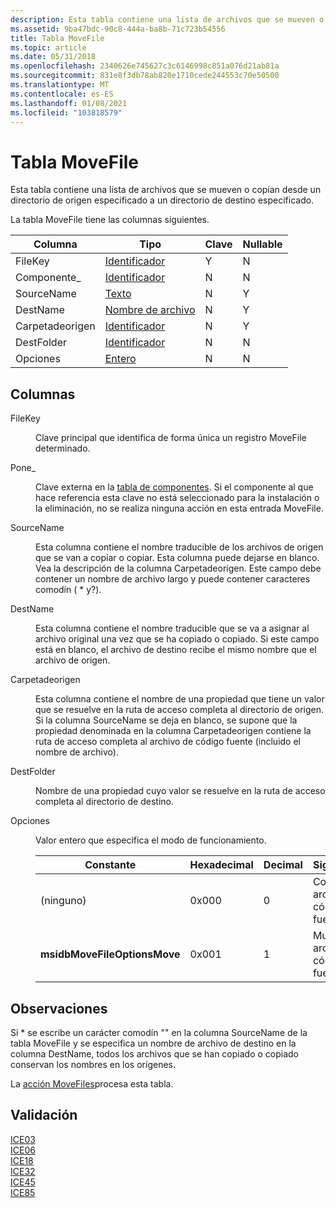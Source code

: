 ```yaml
---
description: Esta tabla contiene una lista de archivos que se mueven o copian desde un directorio de origen especificado a un directorio de destino especificado.
ms.assetid: 9ba47bdc-90c8-444a-ba8b-71c723b54556
title: Tabla MoveFile
ms.topic: article
ms.date: 05/31/2018
ms.openlocfilehash: 2340626e745627c3c6146998c851a076d21ab81a
ms.sourcegitcommit: 831e8f3db78ab820e1710cede244553c70e50500
ms.translationtype: MT
ms.contentlocale: es-ES
ms.lasthandoff: 01/08/2021
ms.locfileid: "103818579"
---
```

# <a name="movefile-table"></a>Tabla MoveFile

Esta tabla contiene una lista de archivos que se mueven o copian desde un directorio de origen especificado a un directorio de destino especificado.

La tabla MoveFile tiene las columnas siguientes.



| Columna       | Tipo                         | Clave | Nullable |
|--------------|------------------------------|-----|----------|
| FileKey      | [Identificador](identifier.md) | Y   | N        |
| Componente\_  | [Identificador](identifier.md) | N   | N        |
| SourceName   | [Texto](text.md)             | N   | Y        |
| DestName     | [Nombre de archivo](filename.md)     | N   | Y        |
| Carpetadeorigen | [Identificador](identifier.md) | N   | Y        |
| DestFolder   | [Identificador](identifier.md) | N   | N        |
| Opciones      | [Entero](integer.md)       | N   | N        |



 

## <a name="columns"></a>Columnas

<dl> <dt>

<span id="FileKey"></span><span id="filekey"></span><span id="FILEKEY"></span>FileKey
</dt> <dd>

Clave principal que identifica de forma única un registro MoveFile determinado.

</dd> <dt>

<span id="Component_"></span><span id="component_"></span><span id="COMPONENT_"></span>Pone\_
</dt> <dd>

Clave externa en la [tabla de componentes](component-table.md). Si el componente al que hace referencia esta clave no está seleccionado para la instalación o la eliminación, no se realiza ninguna acción en esta entrada MoveFile.

</dd> <dt>

<span id="SourceName"></span><span id="sourcename"></span><span id="SOURCENAME"></span>SourceName
</dt> <dd>

Esta columna contiene el nombre traducible de los archivos de origen que se van a copiar o copiar. Esta columna puede dejarse en blanco. Vea la descripción de la columna Carpetadeorigen. Este campo debe contener un nombre de archivo largo y puede contener caracteres comodín ( \* y?).

</dd> <dt>

<span id="DestName"></span><span id="destname"></span><span id="DESTNAME"></span>DestName
</dt> <dd>

Esta columna contiene el nombre traducible que se va a asignar al archivo original una vez que se ha copiado o copiado. Si este campo está en blanco, el archivo de destino recibe el mismo nombre que el archivo de origen.

</dd> <dt>

<span id="SourceFolder"></span><span id="sourcefolder"></span><span id="SOURCEFOLDER"></span>Carpetadeorigen
</dt> <dd>

Esta columna contiene el nombre de una propiedad que tiene un valor que se resuelve en la ruta de acceso completa al directorio de origen. Si la columna SourceName se deja en blanco, se supone que la propiedad denominada en la columna Carpetadeorigen contiene la ruta de acceso completa al archivo de código fuente (incluido el nombre de archivo).

</dd> <dt>

<span id="DestFolder"></span><span id="destfolder"></span><span id="DESTFOLDER"></span>DestFolder
</dt> <dd>

Nombre de una propiedad cuyo valor se resuelve en la ruta de acceso completa al directorio de destino.

</dd> <dt>

<span id="Options"></span><span id="options"></span><span id="OPTIONS"></span>Opciones
</dt> <dd>

Valor entero que especifica el modo de funcionamiento.



| Constante                     | Hexadecimal | Decimal | Significado               |
|------------------------------|-------------|---------|-----------------------|
| (ninguno)                       | 0x000       | 0       | Copie el archivo de código fuente. |
| **msidbMoveFileOptionsMove** | 0x001       | 1       | Mueva el archivo de código fuente. |



 

</dd> </dl>

## <a name="remarks"></a>Observaciones

Si \* se escribe un carácter comodín "" en la columna SourceName de la tabla MoveFile y se especifica un nombre de archivo de destino en la columna DestName, todos los archivos que se han copiado o copiado conservan los nombres en los orígenes.

La [acción MoveFiles](movefiles-action.md)procesa esta tabla.

## <a name="validation"></a>Validación

<dl>

[ICE03](ice03.md)  
[ICE06](ice06.md)  
[ICE18](ice18.md)  
[ICE32](ice32.md)  
[ICE45](ice45.md)  
[ICE85](ice85.md)  
</dl>

 

 



